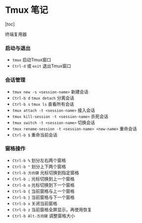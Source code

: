 # Tmux 笔记 
[toc]

终端复用器
### 启动与退出
- `tmux` 启动Tmux窗口
- `Ctrl-d` 或 `exit` 退出Tmux窗口

### 会话管理
- `tmux new -s <session-name>` 新建会话
- `Ctrl-b d` `tmux detach` 分离会话
- `Ctrl-b s` `tmux ls` 查看所有会话
- `tmux attach -t <session-name>` 接入会话
- `tmux kill-session -t <session-name>` 杀死会话
- `tmux switch -t <session-name>` 切换会话
- `tmux rename-session -t <session-name> <new-name>` 重命会话
- `Ctrl-b $` 重命当前会话

### 窗格操作
- `Ctrl-b %` 划分左右两个窗格
- `Ctrl-b "` 划分上下两个窗格
- `Ctrl-b 方向键` 光标切换到指定窗格
- `Ctrl-b ;` 光标切换到上一个窗格
- `Ctrl-b o` 光标切换到下一个窗格
- `Ctrl-b {` 当前窗格与上一个窗格
- `Ctrl-b }` 当前窗格与下一个窗格
- `Ctrl-b x` 关闭当前窗格
- `Ctrl-b z` 当前窗格全屏显示，再使用恢复
- `Ctrl-b Alt-方向键` 调整窗格大小
